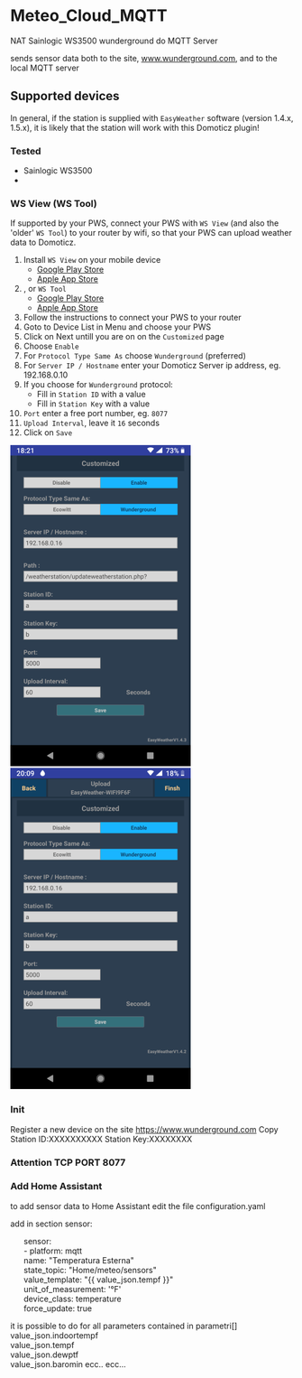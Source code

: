 # Meteo_Cloud_MQTT
NAT Sainlogic WS3500 wunderground do MQTT Server

sends sensor data both to the site, www.wunderground.com, and to the local MQTT server


## Supported devices
In general, if the station is supplied with `EasyWeather` software (version 1.4.x, 1.5.x), it is likely that the station will work with this Domoticz plugin!

### Tested

* Sainlogic WS3500
* 


### WS View (WS Tool)
If supported by your PWS, connect your PWS with `WS View` (and also the 'older' `WS Tool`) to your router by wifi, so that your PWS can upload weather data to Domoticz.

1. Install `WS View` on your mobile device
    * [Google Play Store](https://play.google.com/store/apps/details?id=com.ost.wsview)
    * [Apple App Store](https://apps.apple.com/us/app/ws-view/id1362944193)
1. , or `WS Tool`
    * [Google Play Store](https://play.google.com/store/apps/details?id=com.dtston.wstool)
    * [Apple App Store](https://apps.apple.com/nl/app/ws-tool/id1125344077)
1. Follow the instructions to connect your PWS to your router
1. Goto to Device List in Menu and choose your PWS
1. Click on Next untill you are on on the `Customized` page
1. Choose `Enable`
1. For `Protocol Type Same As` choose `Wunderground` (preferred)
1. For `Server IP / Hostname` enter your Domoticz Server ip address, eg. 192.168.0.10
1. If you choose for `Wunderground` protocol:
    * Fill in `Station ID` with a value
    * Fill in `Station Key` with a value
1. `Port` enter a free port number, eg. `8077`
1. `Upload Interval`, leave it `16` seconds
1. Click on `Save`


![Screenshot](https://github.com/Xorfor/Domoticz-PWS-Plugin/blob/master/images/screendump3.png)  ![Screenshot](https://github.com/Xorfor/Domoticz-PWS-Plugin/blob/master/images/screendump2.png)



### Init
Register a new device on the site https://www.wunderground.com
Copy
Station ID:XXXXXXXXXX
Station Key:XXXXXXXX
### Attention TCP PORT 8077

### Add  Home Assistant
to add sensor data to Home Assistant 
edit the file configuration.yaml 

add in section sensor:

<ul>
   sensor:<br/>   
     - platform: mqtt<br/></li>
       name: "Temperatura Esterna"<br/>
       state_topic: "Home/meteo/sensors"<br/>
       value_template: "{{ value_json.tempf }}"<br/>
       unit_of_measurement: '°F'<br/>
       device_class: temperature<br/>
      force_update: true<br/>
</ul>


it is possible to do for all parameters contained in parametri[]<br/>
value_json.indoortempf<br/>
value_json.tempf<br/>
value_json.dewptf<br/>
value_json.baromin ecc.. ecc...<br/>

